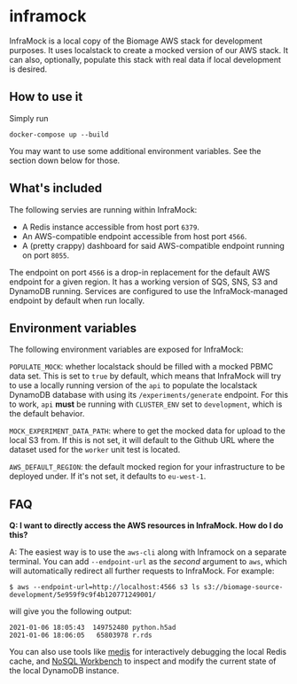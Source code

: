 inframock
=========

InfraMock is a local copy of the Biomage AWS stack for development purposes. It uses localstack to
create a mocked version of our AWS stack. It can also, optionally, populate this stack with real data
if local development is desired.

How to use it
-------------

Simply run

    docker-compose up --build

You may want to use some additional environment variables. See the section down below for those.

What's included
---------------
The following servies are running within InfraMock:

* A Redis instance accessible from host port `6379`.
* An AWS-compatible endpoint accessible from host port `4566`.
* A (pretty crappy) dashboard for said AWS-compatible endpoint running on port `8055`.

The endpoint on port `4566` is a drop-in replacement for the default AWS endpoint for a given
region. It has a working version of SQS, SNS, S3 and DynamoDB running. Services are configured
to use the InfraMock-managed endpoint by default when run locally.

Environment variables
---------------------

The following environment variables are exposed for InfraMock:

`POPULATE_MOCK`: whether localstack should be filled with a mocked PBMC data set. This is
set to `true` by default, which means that InfraMock will try to use a locally running version of 
the `api` to populate the localstack DynamoDB database with using its `/experiments/generate` endpoint. 
For this to work, `api` **must** be running with `CLUSTER_ENV` set to `development`, which is the default behavior.

`MOCK_EXPERIMENT_DATA_PATH`: where to get the mocked data for upload to the local S3 from. If
this is not set, it will default to the Github URL where the dataset used for the `worker` unit
test is located.

`AWS_DEFAULT_REGION`: the default mocked region for your infrastructure to be deployed under. If it's not set, 
it defaults to `eu-west-1`.

FAQ
---

**Q: I want to directly access the AWS resources in InfraMock. How do I do this?**

A: The easiest way is to use the `aws-cli` along with Inframock on a separate terminal.
You can add `--endpoint-url` as the *second* argument to
`aws`, which will automatically redirect all further requests to InfraMock. For example:

    $ aws --endpoint-url=http://localhost:4566 s3 ls s3://biomage-source-development/5e959f9c9f4b120771249001/

will give you the following output:

    2021-01-06 18:05:43  149752480 python.h5ad
    2021-01-06 18:06:05   65803978 r.rds

You can also use tools like [medis](https://github.com/luin/medis) for interactively debugging the local
Redis cache, and [NoSQL Workbench](https://docs.aws.amazon.com/amazondynamodb/latest/developerguide/workbench.html)
to inspect and modify the current state of the local DynamoDB instance.
